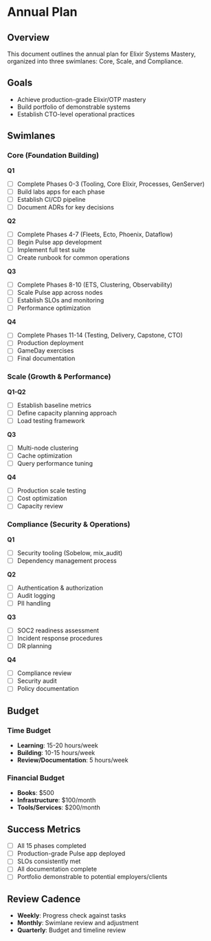 # Annual Plan

## Overview
This document outlines the annual plan for Elixir Systems Mastery, organized into three swimlanes: Core, Scale, and Compliance.

## Goals
- Achieve production-grade Elixir/OTP mastery
- Build portfolio of demonstrable systems
- Establish CTO-level operational practices

## Swimlanes

### Core (Foundation Building)
**Q1**
- [ ] Complete Phases 0-3 (Tooling, Core Elixir, Processes, GenServer)
- [ ] Build labs apps for each phase
- [ ] Establish CI/CD pipeline
- [ ] Document ADRs for key decisions

**Q2**
- [ ] Complete Phases 4-7 (Fleets, Ecto, Phoenix, Dataflow)
- [ ] Begin Pulse app development
- [ ] Implement full test suite
- [ ] Create runbook for common operations

**Q3**
- [ ] Complete Phases 8-10 (ETS, Clustering, Observability)
- [ ] Scale Pulse app across nodes
- [ ] Establish SLOs and monitoring
- [ ] Performance optimization

**Q4**
- [ ] Complete Phases 11-14 (Testing, Delivery, Capstone, CTO)
- [ ] Production deployment
- [ ] GameDay exercises
- [ ] Final documentation

### Scale (Growth & Performance)
**Q1-Q2**
- [ ] Establish baseline metrics
- [ ] Define capacity planning approach
- [ ] Load testing framework

**Q3**
- [ ] Multi-node clustering
- [ ] Cache optimization
- [ ] Query performance tuning

**Q4**
- [ ] Production scale testing
- [ ] Cost optimization
- [ ] Capacity review

### Compliance (Security & Operations)
**Q1**
- [ ] Security tooling (Sobelow, mix_audit)
- [ ] Dependency management process

**Q2**
- [ ] Authentication & authorization
- [ ] Audit logging
- [ ] PII handling

**Q3**
- [ ] SOC2 readiness assessment
- [ ] Incident response procedures
- [ ] DR planning

**Q4**
- [ ] Compliance review
- [ ] Security audit
- [ ] Policy documentation

## Budget

### Time Budget
- **Learning**: 15-20 hours/week
- **Building**: 10-15 hours/week
- **Review/Documentation**: 5 hours/week

### Financial Budget
- **Books**: $500
- **Infrastructure**: $100/month
- **Tools/Services**: $200/month

## Success Metrics
- [ ] All 15 phases completed
- [ ] Production-grade Pulse app deployed
- [ ] SLOs consistently met
- [ ] All documentation complete
- [ ] Portfolio demonstrable to potential employers/clients

## Review Cadence
- **Weekly**: Progress check against tasks
- **Monthly**: Swimlane review and adjustment
- **Quarterly**: Budget and timeline review
